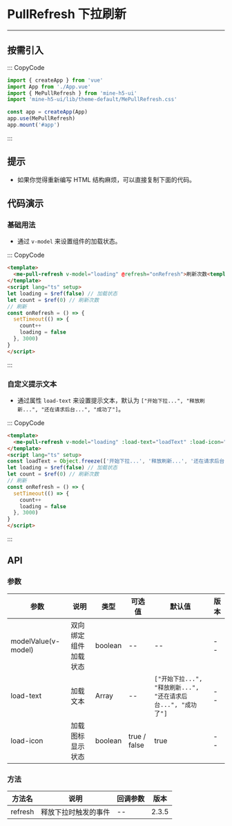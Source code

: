 # PullRefresh 下拉刷新

---

## 按需引入

::: CopyCode

```JavaScript
import { createApp } from 'vue'
import App from './App.vue'
import { MePullRefresh } from 'mine-h5-ui'
import 'mine-h5-ui/lib/theme-default/MePullRefresh.css'

const app = createApp(App)
app.use(MePullRefresh)
app.mount('#app')
```

:::

## 提示

- 如果你觉得重新编写 HTML 结构麻烦，可以直接复制下面的代码。

## 代码演示

### 基础用法

- 通过 `v-model` 来设置组件的加载状态。

::: CopyCode

```HTML
<template>
  <me-pull-refresh v-model="loading" @refresh="onRefresh">刷新次数<template v-text="count"></template></me-pull-refresh>
</template>
<script lang="ts" setup>
let loading = $ref(false) // 加载状态
let count = $ref(0) // 刷新次数
// 刷新
const onRefresh = () => {
  setTimeout(() => {
    count++
    loading = false
  }, 3000)
}
</script>
```

:::

### 自定义提示文本

- 通过属性 `load-text` 来设置提示文本，默认为 `["开始下拉...", "释放刷新...", "还在请求后台...", "成功了"]`。

::: CopyCode

```HTML
<template>
  <me-pull-refresh v-model="loading" :load-text="loadText" :load-icon="false" @refresh="onRefresh">刷新次数<template v-text="count"></template></me-pull-refresh>
</template>
<script lang="ts" setup>
const loadText = Object.freeze(['开始下拉...', '释放刷新...', '还在请求后台...', '成功了']) // 自定义加载文本
let loading = $ref(false) // 加载状态
let count = $ref(0) // 刷新次数
// 刷新
const onRefresh = () => {
  setTimeout(() => {
    count++
    loading = false
  }, 3000)
}
</script>
```

:::

## API

### 参数

| 参数                | 说明                 | 类型    | 可选值       | 默认值                                                        | 版本 |
| ------------------- | -------------------- | ------- | ------------ | ------------------------------------------------------------- | ---- |
| modelValue(v-model) | 双向绑定组件加载状态 | boolean | --           | --                                                            | --   |
| load-text           | 加载文本             | Array   | --           | `["开始下拉...", "释放刷新...", "还在请求后台...", "成功了"]` | --   |
| load-icon           | 加载图标显示状态     | boolean | true / false | true                                                          | --   |

### 方法

| 方法名  | 说明                 | 回调参数 | 版本  |
| ------- | -------------------- | -------- | ----- |
| refresh | 释放下拉时触发的事件 | --       | 2.3.5 |
